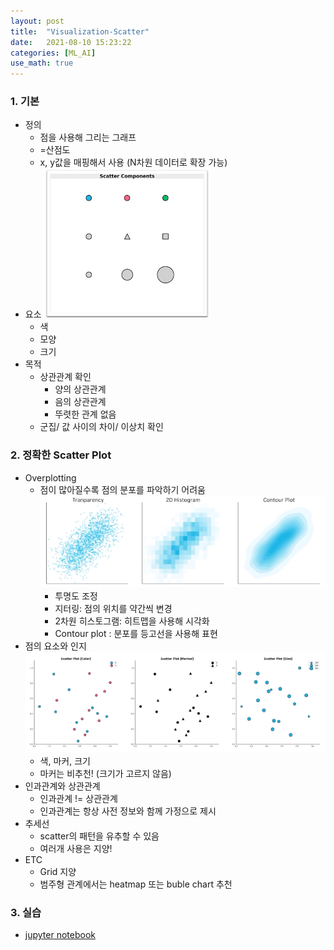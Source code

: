 ```yaml
---
layout: post
title:  "Visualization-Scatter"
date:   2021-08-10 15:23:22
categories: [ML_AI]
use_math: true
---
```

  
### 1. 기본
* 정의
  * 점을 사용해 그리는 그래프
  * =산점도
  * x, y값을 매핑해서 사용 (N차원 데이터로 확장 가능)
* 요소
  ![](/assets/image/ML_AI/vizsc_1.PNG)
  * 색
  * 모양
  * 크기
* 목적
  * 상관관계 확인
    * 양의 상관관계
    * 음의 상관관계
    * 뚜렷한 관계 없음
  * 군집/ 값 사이의 차이/ 이상치 확인

### 2. 정확한 Scatter Plot
* Overplotting
  * 점이 많아질수록 점의 분포를 파악하기 어려움
    ![](/assets/image/ML_AI/vizsc_2.PNG)
    * 투명도 조정
    * 지터링: 점의 위치를 약간씩 변경
    * 2차원 히스토그램: 히트맵을 사용해 시각화
    * Contour plot : 분포를 등고선을 사용해 표현
* 점의 요소와 인지
  ![](/assets/image/ML_AI/vizsc_3.PNG)
  * 색, 마커, 크기
  * 마커는 비추천! (크기가 고르지 않음)
* 인과관계와 상관관계
  * 인과관계 != 상관관계
  * 인과관계는 항상 사전 정보와 함께 가정으로 제시
* 추세선
  * scatter의 패턴을 유추할 수 있음
  * 여러개 사용은 지양!
* ETC
  * Grid 지양
  * 범주형 관계에서는 heatmap 또는 buble chart 추천

### 3. 실습
* [jupyter notebook](https://github.com/KyungHyunLim/Prv/blob/main/Viz/Scatterplot.ipynb)
